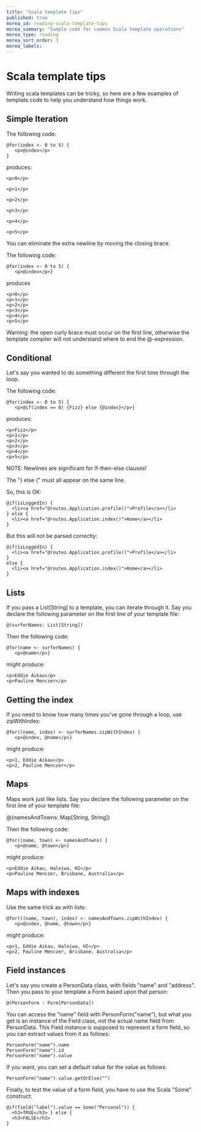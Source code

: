 ```yaml
---
title: "Scala template tips"
published: true
morea_id: reading-scala-template-tips
morea_summary: "Sample code for common Scala template operations"
morea_type: reading
morea_sort_order: 3
morea_labels:
---
```


# Scala template tips

Writing scala templates can be tricky, so here are a few examples of template code to help you understand how things work.

## Simple Iteration

The following code:

    @for(index <- 0 to 5) {
       <p>@index</p>
    }

produces:

    <p>0</p>
    
    <p>1</p>
    
    <p>2</p>
    
    <p>3</p>
    
    <p>4</p>
    
    <p>5</p>

You can eliminate the extra newline by moving the closing brace.

The following code:

    @for(index <- 0 to 5) {
       <p>@index</p>}

produces

    <p>0</p>
    <p>1</p>
    <p>2</p>
    <p>3</p>
    <p>4</p>
    <p>5</p>

Warning: the open curly brace must occur on the first line, otherwise the template compiler will not understand where to end the @-expression.

## Conditional

Let's say you wanted to do something different the first time through the loop.

The following code:

    @for(index <- 0 to 5) {
       <p>@if(index == 0) {Fizz} else {@index}</p>}

produces:

    <p>Fizz</p>
    <p>1</p>
    <p>2</p>
    <p>3</p>
    <p>4</p>
    <p>5</p>

NOTE: Newlines are significant for If-then-else clauses!

The "} else {" must all appear on the same line.

So, this is OK:

    @if(isLoggedIn) {
      <li><a href="@routes.Application.profile()">Profile</a></li>
    } else {
      <li><a href="@routes.Application.index()">Home</a></li>
    }

But this will not be parsed correctly:

    @if(isLoggedIn) {
      <li><a href="@routes.Application.profile()">Profile</a></li>
    }
    else {
      <li><a href="@routes.Application.index()">Home</a></li>
    }

## Lists

If you pass a List[String] to a template, you can iterate through it. Say you declare the following parameter on the first line of your template file:

    @(surferNames: List[String])

Then the following code:

    @for(name <- surferNames) {
       <p>@name</p>}

might produce:

    <p>Eddie Aikau</p>
    <p>Pauline Menczer</p>

## Getting the index

If you need to know how many times you've gone through a loop, use zipWithIndex:

    @for((name, index) <- surferNames.zipWithIndex) {
       <p>@index, @name</p>}

might produce:

    <p>1, Eddie Aikau</p>
    <p>2, Pauline Menczer</p>

## Maps

Maps work just like lists. Say you declare the following parameter on the first line of your template file:

@(namesAndTowns: Map[String, String])

Then the following code:

    @for((name, town) <- namesAndTowns) {
       <p>@name, @town</p>}

might produce:

    <p>Eddie Aikau, Haleiwa, HI</p>
    <p>Pauline Menczer, Brisbane, Australia</p>

## Maps with indexes

Use the same trick as with lists:

    @for(((name, town), index) <- namesAndTowns.zipWithIndex) {
       <p>@index, @name, @town</p>}

might produce:

    <p>1, Eddie Aikau, Haleiwa, HI</p>
    <p>2, Pauline Menczer, Brisbane, Australia</p>

## Field instances

Let's say you create a PersonData class, with fields "name" and "address". Then you pass to your template a Form based upon that person:

    @(PersonForm : Form[PersonData])

You can access the "name" field with PersonForm("name"), but what you get is an instance of the Field class, not the actual name field from PersonData. This Field instance is supposed to represent a form field, so you can extract values from it as follows:

    PersonForm("name").name
    PersonForm("name").id
    PersonForm("name").value

If you want, you can set a default value for the value as follows:

    PersonForm("name").value.getOrElse("")

Finally, to test the value of a form field, you have to use the Scala "Some" construct:

    @if(field("label").value == Some("Personal")) {
      <h3>TRUE</h3> } else {
      <h3>FALSE</h3>
    }


